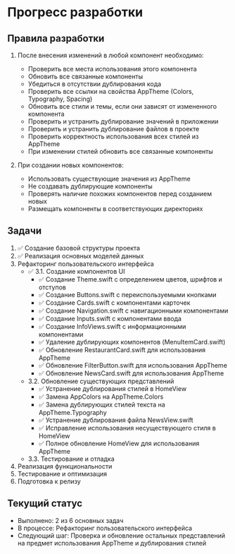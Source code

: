 # Прогресс разработки

## Правила разработки
1. После внесения изменений в любой компонент необходимо:
   - Проверить все места использования этого компонента
   - Обновить все связанные компоненты
   - Убедиться в отсутствии дублирования кода
   - Проверить все ссылки на свойства AppTheme (Colors, Typography, Spacing)
   - Обновить все стили и темы, если они зависят от измененного компонента
   - Проверить и устранить дублирование значений в приложении
   - Проверить и устранить дублирование файлов в проекте
   - Проверить корректность использования всех стилей из AppTheme
   - При изменении стилей обновить все связанные компоненты

2. При создании новых компонентов:
   - Использовать существующие значения из AppTheme
   - Не создавать дублирующие компоненты
   - Проверять наличие похожих компонентов перед созданием новых
   - Размещать компоненты в соответствующих директориях

## Задачи
1. ✅ Создание базовой структуры проекта
2. ✅ Реализация основных моделей данных
3. Рефакторинг пользовательского интерфейса
   - ✅ 3.1. Создание компонентов UI
     - ✅ Создание Theme.swift с определением цветов, шрифтов и отступов
     - ✅ Создание Buttons.swift с переиспользуемыми кнопками
     - ✅ Создание Cards.swift с компонентами карточек
     - ✅ Создание Navigation.swift с навигационными компонентами
     - ✅ Создание Inputs.swift с компонентами ввода
     - ✅ Создание InfoViews.swift с информационными компонентами
     - ✅ Удаление дублирующих компонентов (MenuItemCard.swift)
     - ✅ Обновление RestaurantCard.swift для использования AppTheme
     - ✅ Обновление FilterButton.swift для использования AppTheme
     - ✅ Обновление NewsCard.swift для использования AppTheme
   - 3.2. Обновление существующих представлений
     - ✅ Устранение дублирования стилей в HomeView
     - ✅ Замена AppColors на AppTheme.Colors
     - ✅ Замена дублирующих стилей текста на AppTheme.Typography
     - ✅ Устранение дублирования файла NewsView.swift
     - ✅ Исправление использования несуществующего стиля в HomeView
     - ✅ Полное обновление HomeView для использования AppTheme
   - 3.3. Тестирование и отладка
4. Реализация функциональности
5. Тестирование и оптимизация
6. Подготовка к релизу

## Текущий статус
- Выполнено: 2 из 6 основных задач
- В процессе: Рефакторинг пользовательского интерфейса
- Следующий шаг: Проверка и обновление остальных представлений на предмет использования AppTheme и дублирования стилей 